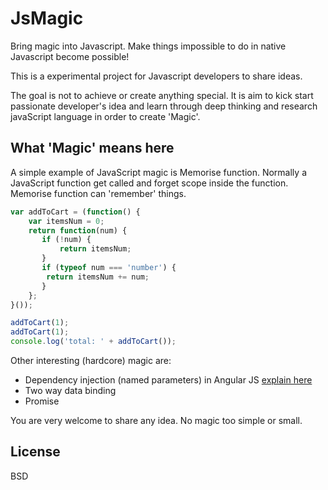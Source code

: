 JsMagic
=======

Bring magic into Javascript. Make things impossible to do in native Javascript become possible!

This is a experimental project for Javascript developers to share ideas.

The goal is not to achieve or create anything special. It is aim to kick start passionate developer's idea and learn through deep thinking and research javaScript language in order to create 'Magic'.

What 'Magic' means here
----

A simple example of JavaScript magic is Memorise function.
Normally a JavaScript function get called and forget scope inside the function.
Memorise function can 'remember' things.

```javascript
var addToCart = (function() {
	var itemsNum = 0;
	return function(num) {
	   if (!num) {
	       return itemsNum;
	   }
	   if (typeof num === 'number') {
		return itemsNum += num;
	   }
	};
}());

addToCart(1);
addToCart(1);
console.log('total: ' + addToCart());
```

Other interesting (hardcore) magic are:
- Dependency injection (named parameters) in Angular JS <a href="http://www.alexrothenberg.com/2013/02/11/the-magic-behind-angularjs-dependency-injection.html" target="_blank">explain here</a>
- Two way data binding
- Promise

You are very welcome to share any idea. No magic too simple or small.

License
----

BSD